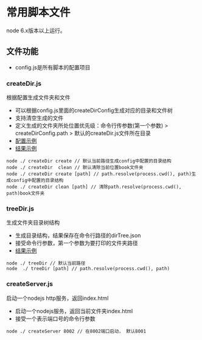 # 常用脚本文件

node 6.x版本以上运行。

## 文件功能

* config.js是所有脚本的配置项目

### createDir.js

根据配置生成文件夹和文件

* 可以根据config.js里面的createDirConfig生成对应的目录和文件树
* 支持清空生成的文件
* 定义生成的文件夹所处位置优先级：命令行传参数(第一个参数) > createDirConfig.path > 默认的createDir.js文件所在目录
* [配置示例](./static/images/createDirConfig.png)
* [结果示例](./static/images/createDirResult.png)

```
node ./ createDir create // 默认当前路径生成config中配置的目录结构
node ./ createDir  clean // 默认清除当前位置book文件夹
node ./ createDir create [path] // path.resolve(process.cwd(), path)生成config中配置的目录结构
node ./ createDir clean [path] // 清除path.resolve(process.cwd(), path)book文件夹
```

### treeDir.js

生成文件夹目录树结构

* 生成目录结构，结果保存在命令行路径的dirTree.json
* 接受命令行参数，第一个参数为要打印的文件夹路径
* [结果示例](./static/images/dirTreeResult.png)

```
node ./ treeDir // 默认当前路径
node  ./ treeDir [path] // path.resolve(process.cwd(), path)
```

### createServer.js

启动一个nodejs http服务，返回index.html

* 启动一个nodejs服务，返回当前文件夹index.html
* 接受一个表示端口号的命令行参数

```
node ./ createServer 8002 // 在8002端口启动， 默认8001
```